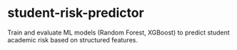 # student-risk-predictor
Train and evaluate ML models (Random Forest, XGBoost) to predict student academic risk based on structured features.
